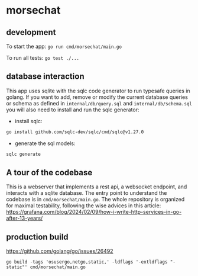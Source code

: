 # morsechat

## development

To start the app: `go run cmd/morsechat/main.go`

To run all tests: `go test ./...`

## database interaction

This app uses sqlite with the sqlc code generator to run typesafe queries in golang.
If you want to add, remove or modify the current database queries or schema as defined in `internal/db/query.sql` and
`internal/db/schema.sql` you will also need to install and run the sqlc generator:

- install sqlc:

```bash
go install github.com/sqlc-dev/sqlc/cmd/sqlc@v1.27.0
```

- generate the sql models:

```bash
sqlc generate
```

## A tour of the codebase

This is a webserver that implements a rest api, a websocket endpoint, and interacts with a sqlite database.
The entry point to understand the codebase is in `cmd/morsechat/main.go`. The whole repository is organized for maximal testability, following the wise advices in this article: https://grafana.com/blog/2024/02/09/how-i-write-http-services-in-go-after-13-years/

## production build


https://github.com/golang/go/issues/26492

    go build -tags 'osusergo,netgo,static,' -ldflags '-extldflags "-static"' cmd/morsechat/main.go


